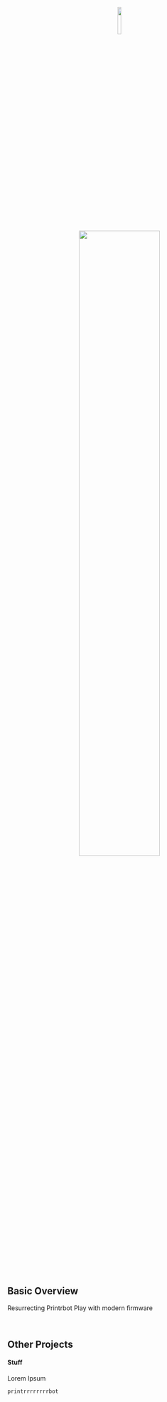 <p align="center"><img width=12.5% src="https://github.com/NSCADNathan/PrintrbotPlay_Redux/tree/Main/Images/logo-printrbot.png"></p>
<p align="center"><img width=60% src="https://www.3dbeginners.com/wp-content/uploads/2019/01/printrbot-upgrade.jpg"></p>

## Basic Overview

Resurrecting Printrbot Play with modern firmware


<br>  

## Other Projects
#### Stuff
Lorem Ipsum
```text
printrrrrrrrrbot
```

